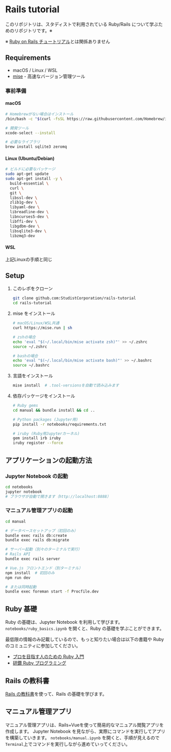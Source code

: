 # Rails tutorial

このリポジトリは、スタディストで利用されている Ruby/Rails について学ぶためのリポジトリです。※

※ [Ruby on Rails チュートリアル](https://railstutorial.jp/)とは関係ありません

## Requirements

- macOS / Linux / WSL
- [mise](https://mise.run/) - 高速なバージョン管理ツール

### 事前準備

#### macOS
```bash
# Homebrewがない場合はインストール
/bin/bash -c "$(curl -fsSL https://raw.githubusercontent.com/Homebrew/install/HEAD/install.sh)"

# 開発ツール
xcode-select --install

# 必要なライブラリ
brew install sqlite3 zeromq
```

#### Linux (Ubuntu/Debian)
```bash
# ビルドに必要なパッケージ
sudo apt-get update
sudo apt-get install -y \
  build-essential \
  curl \
  git \
  libssl-dev \
  zlib1g-dev \
  libyaml-dev \
  libreadline-dev \
  libncurses5-dev \
  libffi-dev \
  libgdbm-dev \
  libsqlite3-dev \
  libzmq3-dev
```

#### WSL
上記Linuxの手順と同じ

## Setup

1. このレポをクローン
   ```bash
   git clone github.com:StudistCorporation/rails-tutorial
   cd rails-tutorial
   ```

2. mise をインストール
   ```bash
   # macOS/Linux/WSL共通
   curl https://mise.run | sh
   
   # zshの場合
   echo 'eval "$(~/.local/bin/mise activate zsh)"' >> ~/.zshrc
   source ~/.zshrc
   
   # bashの場合
   echo 'eval "$(~/.local/bin/mise activate bash)"' >> ~/.bashrc
   source ~/.bashrc
   ```

3. 言語をインストール
   ```bash
   mise install  # .tool-versionsを自動で読み込みます
   ```

4. 依存パッケージをインストール
   ```bash
   # Ruby gems
   cd manual && bundle install && cd ..
   
   # Python packages (Jupyter用)
   pip install -r notebooks/requirements.txt
   
   # iruby (Ruby用Jupyterカーネル)
   gem install irb iruby
   iruby register --force
   ```

## アプリケーションの起動方法

### Jupyter Notebook の起動
```bash
cd notebooks
jupyter notebook
# ブラウザが自動で開きます（http://localhost:8888）
```

### マニュアル管理アプリの起動
```bash
cd manual

# データベースセットアップ（初回のみ）
bundle exec rails db:create
bundle exec rails db:migrate

# サーバー起動（別々のターミナルで実行）
# Rails API
bundle exec rails server

# Vue.js フロントエンド（別ターミナル）
npm install  # 初回のみ
npm run dev

# または同時起動
bundle exec foreman start -f Procfile.dev
```

## Ruby 基礎

Ruby の基礎は、Jupyter Notebook を利用して学びます。  
`notebooks/ruby_basics.ipynb` を開くと、Ruby の基礎を学ぶことができます。

最低限の情報のみ記載しているので、もっと知りたい場合は以下の書籍や Ruby のコミュニティに参加してください。

- [プロを目指す人のための Ruby 入門](https://gihyo.jp/book/2021/978-4-297-12437-3)
- [研鑽 Ruby プログラミング](https://www.lambdanote.com/products/polished-ruby)

## Rails の教科書

[Rails の教科書](https://railstutorial.jp/textbook)を使って、Rails の基礎を学びます。

## マニュアル管理アプリ

マニュアル管理アプリは、Rails+Vueを使って簡易的なマニュアル閲覧アプリを作成します。
Jupyter Notebook を見ながら、実際にコマンドを実行してアプリを構築していきます。 
`notebooks/manual.ipynb` を開くと、手順が見えるので`Terminal`上でコマンドを実行しながら進めていってください。

